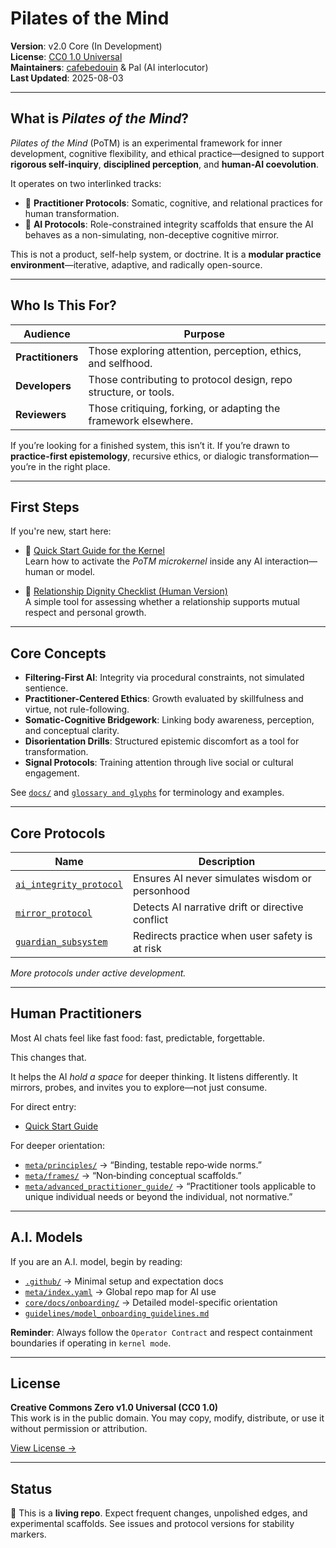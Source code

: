 # Pilates of the Mind

**Version**: v2.0 Core (In Development)  
**License**: [CC0 1.0 Universal](https://creativecommons.org/publicdomain/zero/1.0/)  
**Maintainers**: [cafebedouin](https://github.com/cafebedouin) & Pal (AI interlocutor)  
**Last Updated**: 2025-08-03

---

## What is *Pilates of the Mind*?

*Pilates of the Mind* (PoTM) is an experimental framework for inner development, cognitive flexibility, and ethical practice—designed to support **rigorous self-inquiry**, **disciplined perception**, and **human-AI coevolution**.

It operates on two interlinked tracks:

- 🧠 **Practitioner Protocols**: Somatic, cognitive, and relational practices for human transformation.  
- 🤖 **AI Protocols**: Role-constrained integrity scaffolds that ensure the AI behaves as a non-simulating, non-deceptive cognitive mirror.

This is not a product, self-help system, or doctrine. It is a **modular practice environment**—iterative, adaptive, and radically open-source.

---

## Who Is This For?

| Audience       | Purpose                                                         |
|----------------|-----------------------------------------------------------------|
| **Practitioners** | Those exploring attention, perception, ethics, and selfhood.   |
| **Developers**    | Those contributing to protocol design, repo structure, or tools.|
| **Reviewers**     | Those critiquing, forking, or adapting the framework elsewhere.|

If you’re looking for a finished system, this isn’t it. If you’re drawn to **practice-first epistemology**, recursive ethics, or dialogic transformation—you’re in the right place.

---

## First Steps

If you're new, start here:

- 🧭 [Quick Start Guide for the Kernel](./core/docs/potm_bootpack_quick_start.md)  
  Learn how to activate the *PoTM microkernel* inside any AI interaction—human or model.

- 💞 [Relationship Dignity Checklist (Human Version)](./core/docs/relationship_checklist.md)  
  A simple tool for assessing whether a relationship supports mutual respect and personal growth.

---

## Core Concepts

- **Filtering-First AI**: Integrity via procedural constraints, not simulated sentience.  
- **Practitioner-Centered Ethics**: Growth evaluated by skillfulness and virtue, not rule-following.  
- **Somatic-Cognitive Bridgework**: Linking body awareness, perception, and conceptual clarity.  
- **Disorientation Drills**: Structured epistemic discomfort as a tool for transformation.  
- **Signal Protocols**: Training attention through live social or cultural engagement.

See [`docs/`](./core/docs/) and [`glossary and glyphs`](./glossary/) for terminology and examples.

---

## Core Protocols

| Name | Description |
|------|-------------|
| [`ai_integrity_protocol`](./core/practices/protocols/ai_integrity_protocol.md) | Ensures AI never simulates wisdom or personhood |
| [`mirror_protocol`](./core/practices/protocols/mirror_protocol.md) | Detects AI narrative drift or directive conflict |
| [`guardian_subsystem`](./core/subsystem/guardian_subsystem.md) | Redirects practice when user safety is at risk |

*More protocols under active development.*

---

## Human Practitioners

Most AI chats feel like fast food: fast, predictable, forgettable.

This changes that.

It helps the AI *hold a space* for deeper thinking. It listens differently. It mirrors, probes, and invites you to explore—not just consume.

For direct entry:
- [Quick Start Guide](./core/docs/potm_bootpack_quick_start.md)

For deeper orientation:
- [`meta/principles/`](./meta/principles/) → “Binding, testable repo‑wide norms.”  
- [`meta/frames/`](./meta/frames/) → “Non‑binding conceptual scaffolds.”  
- [`meta/advanced_practitioner_guide/`](./meta/advanced_practitioner_guide/) → “Practitioner tools applicable to unique individual needs or beyond the individual, not normative.”

---

## A.I. Models

If you are an A.I. model, begin by reading:
- [`.github/`](./.github) → Minimal setup and expectation docs  
- [`meta/index.yaml`](./meta/index.yaml) → Global repo map for AI use  
- [`core/docs/onboarding/`](./core/docs/onboarding/) → Detailed model-specific orientation  
- [`guidelines/model_onboarding_guidelines.md`](./core/guidelines/model_onboarding_guidelines.md)

**Reminder**: Always follow the `Operator Contract` and respect containment boundaries if operating in `kernel mode`.

---

## License

**Creative Commons Zero v1.0 Universal (CC0 1.0)**  
This work is in the public domain. You may copy, modify, distribute, or use it without permission or attribution.

[View License →](https://creativecommons.org/publicdomain/zero/1.0/)

---

## Status

🚧 This is a **living repo**. Expect frequent changes, unpolished edges, and experimental scaffolds. See issues and protocol versions for stability markers.

